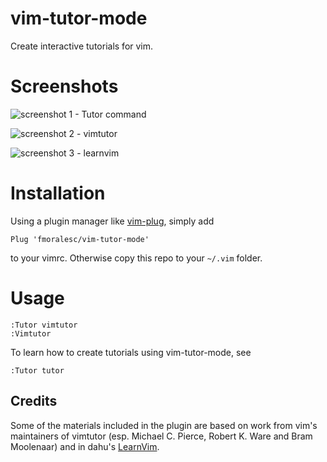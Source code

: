 # vim-tutor-mode

Create interactive tutorials for vim.

# Screenshots

![screenshot 1 - Tutor command](http://i.imgur.com/I1rAivL.png) 

![screenshot 2 - vimtutor](http://i.imgur.com/POYGsbO.png)

![screenshot 3 - learnvim](http://i.imgur.com/5drXXL2.png)

# Installation

Using a plugin manager like [vim-plug](https://github.com/junegunn/vim-plug),
simply add

    Plug 'fmoralesc/vim-tutor-mode'

to your vimrc. Otherwise copy this repo to your `~/.vim` folder.

# Usage

~~~ vim
:Tutor vimtutor
:Vimtutor
~~~

To learn how to create tutorials using vim-tutor-mode, see 

~~~ vim
:Tutor tutor
~~~

## Credits

Some of the materials included in the plugin are based on work from vim's
maintainers of vimtutor (esp. Michael C. Pierce, Robert K. Ware and Bram
Moolenaar) and in dahu's [LearnVim](https://github.com/dahu/LearnVim).
